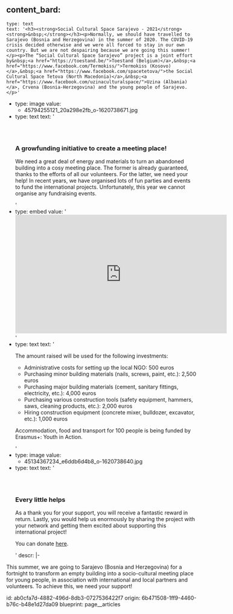 content_bard:
  -
    type: text
    text: '<h3><strong>Social Cultural Space Sarajevo - 2021</strong><strong>&nbsp;</strong></h3><p>Normally, we should have travelled to Sarajevo (Bosnia and Herzegovina) in the summer of 2020. The COVID-19 crisis decided otherwise and we were all forced to stay in our own country. But we are not despairing because we are going this summer!</p><p>The “Social Cultural Space Sarajevo” project is a joint effort by&nbsp;<a href="https://toestand.be/">Toestand (Belgium)</a>,&nbsp;<a href="https://www.facebook.com/Termokiss/">Termokiss (Kosovo)</a>,&nbsp;<a href="https://www.facebook.com/spacetetova/">the Social Cultural Space Tetova (North Macedonia)</a>,&nbsp;<a href="https://www.facebook.com/uzinaculturalspace/">Uzina (Albania)</a>, Crvena (Bosnia-Herzegovina) and the young people of Sarajevo.</p>'
  -
    type: image
    value:
      - 45794255121_20a298e2fb_o-1620738671.jpg
  -
    type: text
    text: '<h3><strong><br></strong></h3><h3><strong>A growfunding initiative to create a meeting place!</strong></h3><p>We need a great deal of energy and materials to turn an abandoned building into a cosy meeting place. The former is already guaranteed, thanks to the efforts of all our volunteers. For the latter, we need your help! In recent years, we have organised lots of fun parties and events to fund the international projects. Unfortunately, this year we cannot organise any fundraising events.</p>'
  -
    type: embed
    value: '<iframe width="560" height="315" src="https://www.youtube.com/embed/69fwyeFogZg" title="YouTube video player" frameborder="0" allow="accelerometer; autoplay; clipboard-write; encrypted-media; gyroscope; picture-in-picture" allowfullscreen></iframe>'
  -
    type: text
    text: '<p>The amount raised will be used for the following investments:</p><ul><li>Administrative costs for setting up the local NGO: 500 euros</li><li>Purchasing minor building materials (nails, screws, paint, etc.): 2,500 euros</li><li>Purchasing major building materials (cement, sanitary fittings, electricity, etc.): 4,000 euros</li><li>Purchasing various construction tools (safety equipment, hammers, saws, cleaning products, etc.): 2,000 euros</li><li>Hiring construction equipment (concrete mixer, bulldozer, excavator, etc.): 1,000 euros</li></ul><p>Accommodation, food and transport for 100 people is being funded by Erasmus+: Youth in Action.</p>'
  -
    type: image
    value:
      - 45134367234_e6ddb6d4b8_o-1620738640.jpg
  -
    type: text
    text: '<h3><strong><br></strong></h3><h3><strong>Every little helps</strong></h3><p>As a thank you for your support, you will receive a fantastic reward in return. Lastly, you would help us enormously by sharing the project with your network and getting them excited about supporting this international project!</p><p>You can donate <a href="https://www.growfunding.be/en/projects/sarajevo2021">here</a>.</p>'
descr: |-
  <p>This summer, we are going to Sarajevo (Bosnia and Herzegovina) for a fortnight to transform an empty building into a socio-cultural meeting place for young people, in association with international and local partners and volunteers. To achieve this, we need your support!
  </p>
id: ab0cfa7d-4882-496d-8db3-0727536422f7
origin: 6b471508-1ff9-4460-b76c-b48e1d27da09
blueprint: page__articles
